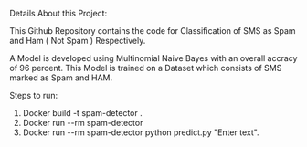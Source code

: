 Details About this Project:

This Github Repository contains the code for Classification of SMS as Spam and Ham ( Not Spam ) Respectively.

A Model is developed using Multinomial Naive Bayes with an overall accracy of 96 percent. This Model is trained on a Dataset which consists of SMS marked as Spam and HAM.

Steps to run:
1. Docker build -t spam-detector .
2. Docker run --rm spam-detector
3. Docker run --rm spam-detector python predict.py "Enter text".
